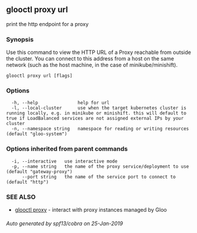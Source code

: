 ## glooctl proxy url

print the http endpoint for a proxy

### Synopsis

Use this command to view the HTTP URL of a Proxy reachable from outside the cluster. You can connect to this address from a host on the same network (such as the host machine, in the case of minikube/minishift).

```
glooctl proxy url [flags]
```

### Options

```
  -h, --help               help for url
  -l, --local-cluster      use when the target kubernetes cluster is running locally, e.g. in minikube or minishift. this will default to true if LoadBalanced services are not assigned external IPs by your cluster
  -n, --namespace string   namespace for reading or writing resources (default "gloo-system")
```

### Options inherited from parent commands

```
  -i, --interactive   use interactive mode
  -p, --name string   the name of the proxy service/deployment to use (default "gateway-proxy")
      --port string   the name of the service port to connect to (default "http")
```

### SEE ALSO

* [glooctl proxy](glooctl_proxy.md)	 - interact with proxy instances managed by Gloo

###### Auto generated by spf13/cobra on 25-Jan-2019
